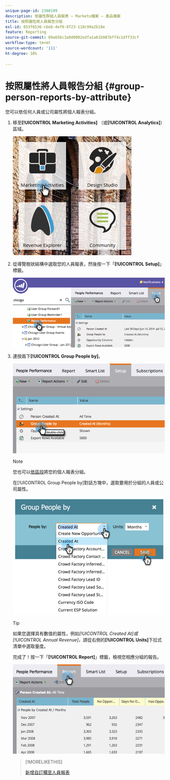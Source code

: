 ```yaml
---
unique-page-id: 2360199
description: 依屬性群組人員報表 — Marketo檔案 — 產品檔案
title: 按照屬性將人員報告分組
exl-id: 853f6536-cbeb-4ef0-8f23-118c99a2b18e
feature: Reporting
source-git-commit: 09a656c3a0d0002edfa1a61b987bff4c1dff33cf
workflow-type: tm+mt
source-wordcount: '111'
ht-degree: 10%

---
```


# 按照屬性將人員報告分組 {#group-person-reports-by-attribute}

您可以依任何人員或公司屬性將個人報表分組。

1. 移至&#x200B;**[!UICONTROL Marketing Activities]** （或&#x200B;**[!UICONTROL Analytics]**）區域。

   ![](assets/image2017-3-28-10-3a22-3a53.png)

1. 從導覽樹狀結構中選取您的人員報表，然後按一下「**[!UICONTROL Setup]**」標籤。

   ![](assets/image2017-3-28-11-3a33-3a48.png)

1. 連按兩下&#x200B;**[!UICONTROL Group People by]**。

   ![](assets/image2017-3-28-11-3a34-3a5.png)

   >[!NOTE]
   >
   >您也可以[依區段](/help/marketo/product-docs/personalization/segmentation-and-snippets/segmentation/group-person-reports-by-segment.md)將您的個人報表分組。

   在[!UICONTROL Group People by]對話方塊中，選取要用於分組的人員或公司屬性。

   ![](assets/image2017-3-28-11-3a34-3a42.png)

   >[!TIP]
   >
   >如果您選擇具有數值的屬性，例如&#x200B;_[!UICONTROL Created At]_或_[!UICONTROL Annual Revenue]_，請從右側的&#x200B;**[!UICONTROL Units]**&#x200B;下拉式清單中選取量度。

   完成了！按一下「**[!UICONTROL Report]**」標籤，檢視您相應分組的報告。

   ![](assets/image2017-3-28-11-3a35-3a0.png)

   >[!MORELIKETHIS]
   >
   >[新增自訂欄至人員報表](/help/marketo/product-docs/reporting/basic-reporting/editing-reports/add-custom-columns-to-a-person-report.md)
